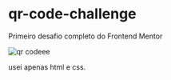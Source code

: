 # qr-code-challenge
Primeiro desafio completo do Frontend Mentor

![qr codeee](https://user-images.githubusercontent.com/131294494/234387710-c033d8b9-e90d-4945-8b38-1297b739bc18.PNG)

usei apenas html e css.
